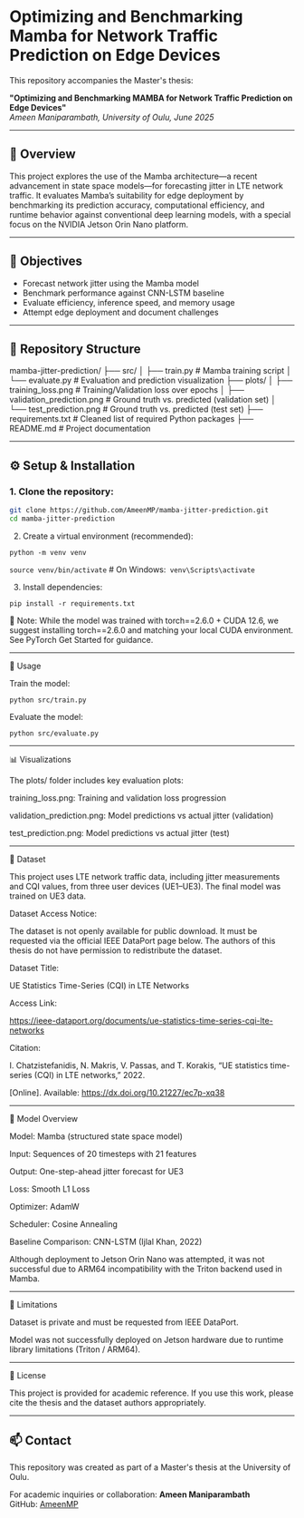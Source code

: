 # Optimizing and Benchmarking Mamba for Network Traffic Prediction on Edge Devices

This repository accompanies the Master's thesis:

**"Optimizing and Benchmarking MAMBA for Network Traffic Prediction on Edge Devices"**  
_Ameen Maniparambath, University of Oulu, June 2025_

---

## 📘 Overview

This project explores the use of the Mamba architecture—a recent advancement in state space models—for forecasting jitter in LTE network traffic. It evaluates Mamba’s suitability for edge deployment by benchmarking its prediction accuracy, computational efficiency, and runtime behavior against conventional deep learning models, with a special focus on the NVIDIA Jetson Orin Nano platform.

---

## 🎯 Objectives

- Forecast network jitter using the Mamba model
- Benchmark performance against CNN-LSTM baseline
- Evaluate efficiency, inference speed, and memory usage
- Attempt edge deployment and document challenges

---

## 📁 Repository Structure

mamba-jitter-prediction/
├── src/
│ ├── train.py # Mamba training script
│ └── evaluate.py # Evaluation and prediction visualization
├── plots/
│ ├── training_loss.png # Training/Validation loss over epochs
│ ├── validation_prediction.png # Ground truth vs. predicted (validation set)
│ └── test_prediction.png # Ground truth vs. predicted (test set)
├── requirements.txt # Cleaned list of required Python packages
├── README.md # Project documentation



---

## ⚙️ Setup & Installation

### 1. Clone the repository:
```bash
git clone https://github.com/AmeenMP/mamba-jitter-prediction.git
cd mamba-jitter-prediction
```


2. Create a virtual environment (recommended):

```python -m venv venv```

```source venv/bin/activate```  # On Windows:``` venv\Scripts\activate```


3. Install dependencies:

```pip install -r requirements.txt```

🚨 Note: While the model was trained with torch==2.6.0 + CUDA 12.6, we suggest installing torch==2.6.0 and matching your local CUDA environment. See PyTorch Get Started for guidance.


---


🧪 Usage


Train the model:

```python src/train.py```


Evaluate the model:

```python src/evaluate.py```


---


📊 Visualizations


The plots/ folder includes key evaluation plots:


training_loss.png: Training and validation loss progression

validation_prediction.png: Model predictions vs actual jitter (validation)

test_prediction.png: Model predictions vs actual jitter (test)


---

📂 Dataset


This project uses LTE network traffic data, including jitter measurements and CQI values, from three user devices (UE1–UE3). The final model was trained on UE3 data.



Dataset Access Notice:

The dataset is not openly available for public download. It must be requested via the official IEEE DataPort page below.
The authors of this thesis do not have permission to redistribute the dataset.


Dataset Title:

UE Statistics Time-Series (CQI) in LTE Networks


Access Link:

https://ieee-dataport.org/documents/ue-statistics-time-series-cqi-lte-networks


Citation:

I. Chatzistefanidis, N. Makris, V. Passas, and T. Korakis, 
“UE statistics time-series (CQI) in LTE networks,” 2022. 

[Online]. Available: https://dx.doi.org/10.21227/ec7p-xq38


---


🧠 Model Overview


Model: Mamba (structured state space model)

Input: Sequences of 20 timesteps with 21 features

Output: One-step-ahead jitter forecast for UE3

Loss: Smooth L1 Loss

Optimizer: AdamW

Scheduler: Cosine Annealing

Baseline Comparison: CNN-LSTM (Ijlal Khan, 2022)

Although deployment to Jetson Orin Nano was attempted, it was not successful due to ARM64 incompatibility with the Triton backend used in Mamba.


---


🚫 Limitations

Dataset is private and must be requested from IEEE DataPort.

Model was not successfully deployed on Jetson hardware due to runtime library limitations (Triton / ARM64).


---


📜 License

This project is provided for academic reference. If you use this work, please cite the thesis and the dataset authors appropriately.


---


## 📫 Contact

This repository was created as part of a Master's thesis at the University of Oulu.

For academic inquiries or collaboration:
**Ameen Maniparambath**  
GitHub: [AmeenMP](https://github.com/AmeenMP)





